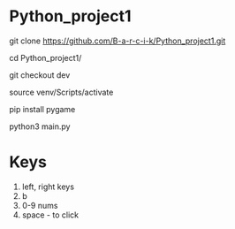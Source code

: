 # Python_project1

git clone https://github.com/B-a-r-c-i-k/Python_project1.git

cd Python_project1/

git checkout dev

source venv/Scripts/activate

pip install pygame

python3 main.py

# Keys

1) left, right keys
2) b
3) 0-9 nums
4) space - to click
